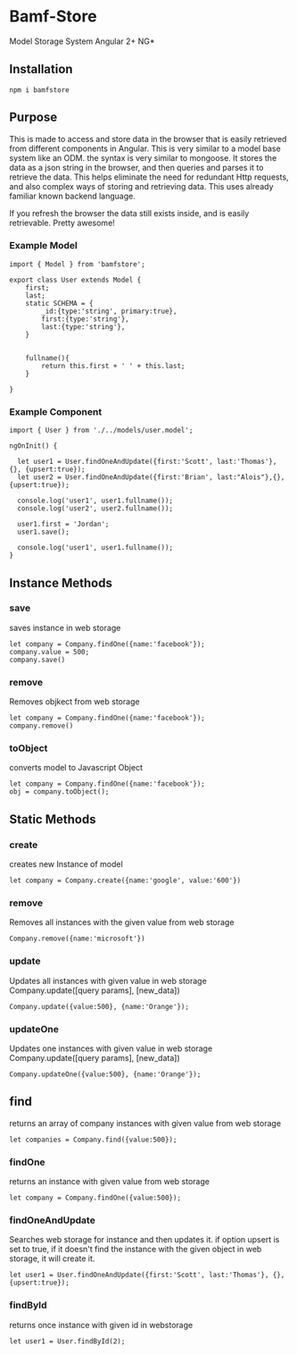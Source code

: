# Bamf-Store
Model Storage System Angular 2+ NG*

## Installation
```
npm i bamfstore
```

## Purpose
This is made to access and store data in the browser that is easily retrieved from different components in Angular. This is very similar to a model base system like an ODM. the syntax is very similar to mongoose.
It stores the data as a json string in the browser, and then queries and parses it to retrieve the data. This helps eliminate the need for redundant Http requests, and also complex ways of storing and retrieving data.
This uses already familiar known backend language. 

If you refresh the browser the data still exists inside, and is easily retrievable. Pretty awesome!

### Example Model
```
import { Model } from 'bamfstore';

export class User extends Model {
    first;
    last;
    static SCHEMA = {
        _id:{type:'string', primary:true},
        first:{type:'string'},
        last:{type:'string'},
    }


    fullname(){
        return this.first + ' ' + this.last;
    }

}
```

### Example Component
```
import { User } from './../models/user.model';

ngOnInit() {

  let user1 = User.findOneAndUpdate({first:'Scott', last:'Thomas'}, {}, {upsert:true});
  let user2 = User.findOneAndUpdate({first:'Brian', last:"Alois"},{}, {upsert:true});

  console.log('user1', user1.fullname());
  console.log('user2', user2.fullname());

  user1.first = 'Jordan';
  user1.save();

  console.log('user1', user1.fullname());
}
```

## Instance Methods
### save
saves instance in web storage
```
let company = Company.findOne({name:'facebook'});
company.value = 500;
company.save()
```
### remove
Removes objkect from web storage
```
let company = Company.findOne({name:'facebook'});
company.remove()
```
### toObject
converts model to Javascript Object
```
let company = Company.findOne({name:'facebook'});
obj = company.toObject();
```
## Static Methods
### create
creates new Instance of model
```
let company = Company.create({name:'google', value:'600'})
```
### remove
Removes all instances with the given value from web storage
```
Company.remove({name:'microsoft'})
```
### update
Updates all instances with given value in web storage
Company.update([query params], [new_data])
```
Company.update({value:500}, {name:'Orange'});
```
### updateOne
Updates one instances with given value in web storage
Company.update([query params], [new_data])
```
Company.updateOne({value:500}, {name:'Orange'});
```
## find
returns an array of company instances with given value from web storage
```
let companies = Company.find({value:500});
```
### findOne
returns an instance with given value from web storage
```
let company = Company.findOne({value:500});
```
### findOneAndUpdate
Searches web storage for instance and then updates it. if option upsert is set to true, if it doesn't find the instance with the given object in web storage, it will create it.
```
let user1 = User.findOneAndUpdate({first:'Scott', last:'Thomas'}, {}, {upsert:true});
```
### findById
returns once instance with given id in webstorage
```
let user1 = User.findById(2);
```

